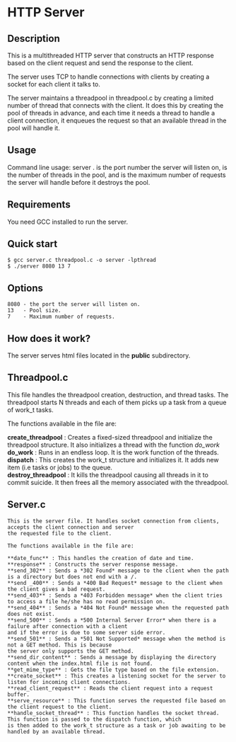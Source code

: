 # HTTP Server
 
## Description

  This is a multithreaded HTTP server that constructs an HTTP response based on the
  client request and send the response to the client.
  
  The server uses TCP to handle connections with clients by creating a socket for each
  client it talks to. 
  
  The server maintains a threadpool in threadpool.c by creating a limited number of thread 
  that connects with the client. It does this by creating the pool of threads in advance, and 
  each time it needs a thread to handle a client connection, it enqueues the request so that an 
  available thread in the pool will handle it.

## Usage

  Command line usage: server <port> <pool-size> <max-number-of-request>.
  **<Port>** is the port number the server will listen on, **<pool-size>** is the number of threads in the pool, 
  and **<max-number-of-request>** is the maximum number of requests the server will handle before it
  destroys the pool.

Requirements
------------

  You need GCC installed to run the server.

Quick start
-----------

    $ gcc server.c threadpool.c -o server -lpthread
    $ ./server 8080 13 7

## Options

	8080 - the port the server will listen on.
	13   - Pool size.
	7	 - Maximum number of requests.


## How does it work?

   The server serves html files located in the **public** subdirectory.
   
## Threadpool.c
   
   This file handles the threadpool creation, destruction, and thread tasks. The threadpool
   starts N threads and each of them picks up a task from a queue of work_t tasks.
   
   The functions available in the file are:
   
   **create_threadpool** : Creates a fixed-sized threadpool and initialize the threadpool structure. It also
   initializes a thread with the function *do_work*
   **do_work** : Runs in an endless loop. It is the work function of the threads. 
   **dispatch** : This creates the work_t structure and initializes it. It adds new item (i.e tasks or jobs) to the queue.  
   **destroy_threadpool** : It kills the threadpool causing all threads in it to commit suicide. It then frees all the
   memory associated with the threadpool. 
   
## Server.c

	This is the server file. It handles socket connection from clients, accepts the client connection and server
	the requested file to the client.
	
	The functions available in the file are:
	
	**date_func** : This handles the creation of date and time.
	**response** : Constructs the server response message.
	**send_302** : Sends a *302 Found* message to the client when the path is a directory but does not end with a /.
	**send _400** : Sends a *400 Bad Request* message to the client when the client gives a bad request.
	**send_403** : Sends a *403 Forbidden message* when the client tries to access a file he/she has no read permission on.
	**send_404** : Sends a *404 Not Found* message when the requested path does not exist.
	**send_500** : Sends a *500 Internal Server Error* when there is a failure after connection with a client
	and if the error is due to some server side error.
	**send_501** : Sends a *501 Not Supported* message when the method is not a GET method. This is because
    the server only supports the GET method.
	**send_dir_content** : Sends a message by displaying the directory content when the index.html file is not found. 
	**get_mime_type** : Gets the file type based on the file extension.
	**create_socket** : This creates a listening socket for the server to listen for incoming client connections.
	**read_client_request** : Reads the client request into a request buffer.
	**serve_resource** : This function serves the requested file based on the client request to the client.
	**handle_socket_thread** : This function handles the socket thread. This function is passed to the dispatch function, which
	is then added to the work_t structure as a task or job awaiting to be handled by an available thread.
